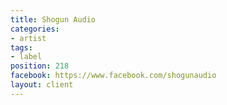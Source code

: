 ```yaml
---
title: Shogun Audio
categories:
- artist
tags:
- label
position: 218
facebook: https://www.facebook.com/shogunaudio
layout: client
---
```



